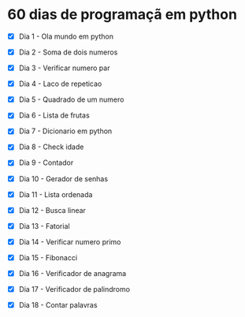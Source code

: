 # 60 dias de programaçã em python
- [x] Dia 1 - Ola mundo em python
- [x] Dia 2 - Soma de dois numeros
- [x] Dia 3 - Verificar numero par
- [x] Dia 4 - Laco de repeticao
- [x] Dia 5 - Quadrado de um numero
- [x] Dia 6 - Lista de frutas
- [x] Dia 7 - Dicionario em python
- [x] Dia 8 - Check idade
- [x] Dia 9 - Contador
- [x] Dia 10 - Gerador de senhas
- [x] Dia 11 - Lista ordenada
- [x] Dia 12 - Busca linear
- [x] Dia 13 - Fatorial
- [x] Dia 14 - Verificar numero primo
- [x] Dia 15 - Fibonacci
- [x] Dia 16 - Verificador de anagrama
- [x] Dia 17 - Verificador de palindromo
- [x] Dia 18 - Contar palavras


